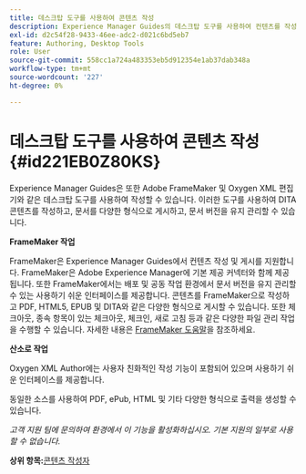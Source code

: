 ```yaml
---
title: 데스크탑 도구를 사용하여 콘텐츠 작성
description: Experience Manager Guides의 데스크탑 도구를 사용하여 컨텐츠를 작성합니다. Adobe FrameMaker 및 Oxygen XML Editor를 사용하여 DITA 콘텐츠를 작성 및 게시하는 방법에 대해 알아봅니다.
exl-id: d2c54f28-9433-46ee-adc2-d021c6bd5eb7
feature: Authoring, Desktop Tools
role: User
source-git-commit: 558cc1a724a483353eb5d912354e1ab37dab348a
workflow-type: tm+mt
source-wordcount: '227'
ht-degree: 0%

---
```


# 데스크탑 도구를 사용하여 콘텐츠 작성 {#id221EB0Z80KS}

Experience Manager Guides은 또한 Adobe FrameMaker 및 Oxygen XML 편집기와 같은 데스크탑 도구를 사용하여 작성할 수 있습니다. 이러한 도구를 사용하여 DITA 콘텐츠를 작성하고, 문서를 다양한 형식으로 게시하고, 문서 버전을 유지 관리할 수 있습니다.

**FrameMaker 작업**

FrameMaker은 Experience Manager Guides에서 컨텐츠 작성 및 게시를 지원합니다. FrameMaker은 Adobe Experience Manager에 기본 제공 커넥터와 함께 제공됩니다. 또한 FrameMaker에서는 배포 및 공동 작업 환경에서 문서 버전을 유지 관리할 수 있는 사용하기 쉬운 인터페이스를 제공합니다. 콘텐츠를 FrameMaker으로 작성하고 PDF, HTML5, EPUB 및 DITA와 같은 다양한 형식으로 게시할 수 있습니다. 또한 체크아웃, 종속 항목이 있는 체크아웃, 체크인, 새로 고침 등과 같은 다양한 파일 관리 작업을 수행할 수 있습니다. 자세한 내용은 [FrameMaker 도움말](https://help.adobe.com/en_US/framemaker/using/index.html)을 참조하세요.

**산소로 작업**

Oxygen XML Author에는 사용자 친화적인 작성 기능이 포함되어 있으며 사용하기 쉬운 인터페이스를 제공합니다.

동일한 소스를 사용하여 PDF, ePub, HTML 및 기타 다양한 형식으로 출력을 생성할 수 있습니다.

*고객 지원 팀에 문의하여 환경에서 이 기능을 활성화하십시오. 기본 지원의 일부로 사용할 수 없습니다.*

**상위 항목:**[&#x200B;콘텐츠 작성자](authoring-content.md)
